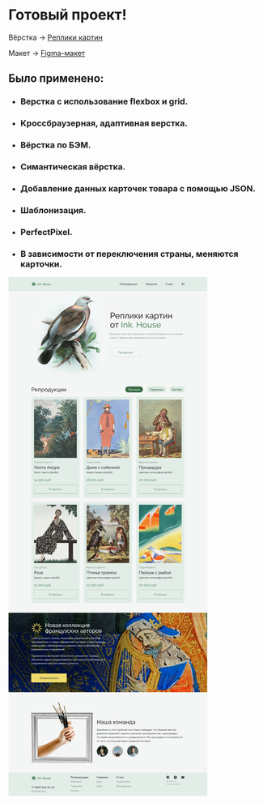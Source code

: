 # Готовый проект!

Вёрстка -> [Реплики картин](https://d-e-m-a-html-developers.github.io/team-projects/replications-paintings/)

Макет -> [Figma-макет](https://www.figma.com/file/Dgc9JovnFFYrkIZhHXFx0b/House-(Copy)?type=design&node-id=3-838&mode=design&t=Rm16sFwSc7HHkf0G-0)

## Было применено: 
* ### Верстка с использование flexbox и grid.
* ### Кроссбраузерная, адаптивная верстка.
* ### Вёрстка по БЭМ.
* ### Симантическая вёрстка.
* ### Добавление данных карточек товара с помощью JSON.
* ### Шаблонизация.
* ### PerfectPixel.
* ### В зависимости от переключения страны, меняются карточки.

![Реплики картин](img/website/replications-paintings-1440site.jpg)
